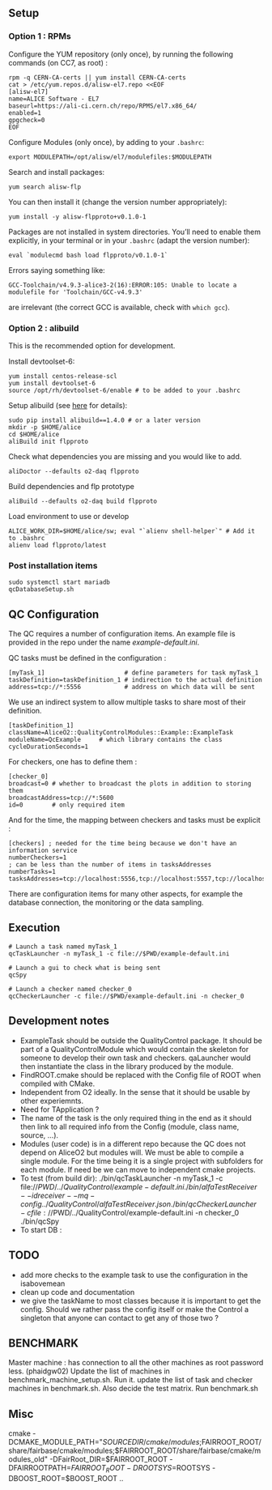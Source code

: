 ## Setup

### Option 1 : RPMs

Configure the YUM repository (only once), by running the following commands (on CC7, as root) :
```
rpm -q CERN-CA-certs || yum install CERN-CA-certs
cat > /etc/yum.repos.d/alisw-el7.repo <<EOF
[alisw-el7]
name=ALICE Software - EL7
baseurl=https://ali-ci.cern.ch/repo/RPMS/el7.x86_64/
enabled=1
gpgcheck=0
EOF
```
Configure Modules (only once), by adding to your `.bashrc`:

    export MODULEPATH=/opt/alisw/el7/modulefiles:$MODULEPATH

Search and install packages:

    yum search alisw-flp

You can then install it (change the version number appropriately):

    yum install -y alisw-flpproto+v0.1.0-1

Packages are not installed in system directories.
You’ll need to enable them explicitly, in your terminal or in your
`.bashrc` (adapt the version number):

    eval `modulecmd bash load flpproto/v0.1.0-1`

Errors saying something like:

    GCC-Toolchain/v4.9.3-alice3-2(16):ERROR:105: Unable to locate a modulefile for 'Toolchain/GCC-v4.9.3'

are irrelevant (the correct GCC is available, check with `which gcc`).

### Option 2 : alibuild

This is the recommended option for development.

Install devtoolset-6:

```
yum install centos-release-scl
yum install devtoolset-6
source /opt/rh/devtoolset-6/enable # to be added to your .bashrc
```

Setup alibuild (see [here](https://alisw.github.io/alibuild/o2-tutorial.html) for details):

```
sudo pip install alibuild==1.4.0 # or a later version
mkdir -p $HOME/alice
cd $HOME/alice
aliBuild init flpproto
```

Check what dependencies you are missing and you would like to add.

    aliDoctor --defaults o2-daq flpproto

Build dependencies and flp prototype

    aliBuild --defaults o2-daq build flpproto

Load environment to use or develop

    ALICE_WORK_DIR=$HOME/alice/sw; eval "`alienv shell-helper`" # Add it to .bashrc
    alienv load flpproto/latest

### Post installation items

```
sudo systemctl start mariadb
qcDatabaseSetup.sh
```

## QC Configuration

The QC requires a number of configuration items. An example file is
provided in the repo under the name _example-default.ini_.

QC tasks must be defined in the configuration :

```
[myTask_1]                      # define parameters for task myTask_1
taskDefinition=taskDefinition_1 # indirection to the actual definition
address=tcp://*:5556            # address on which data will be sent
```

We use an indirect system to allow multiple tasks to share
most of their definition.

```
[taskDefinition_1]
className=AliceO2::QualityControlModules::Example::ExampleTask
moduleName=QcExample     # which library contains the class
cycleDurationSeconds=1
```

For checkers, one has to define them :

```
[checker_0]
broadcast=0 # whether to broadcast the plots in addition to storing them
broadcastAddress=tcp://*:5600
id=0        # only required item
```

And for the time, the mapping between checkers and tasks must be explicit :

```
[checkers] ; needed for the time being because we don't have an information service
numberCheckers=1
; can be less than the number of items in tasksAddresses
numberTasks=1
tasksAddresses=tcp://localhost:5556,tcp://localhost:5557,tcp://localhost:5558,tcp://localhost:5559
```

There are configuration items for many other aspects, for example the
database connection, the monitoring or the data sampling.

## Execution

```
# Launch a task named myTask_1
qcTaskLauncher -n myTask_1 -c file://$PWD/example-default.ini

# Launch a gui to check what is being sent
qcSpy

# Launch a checker named checker_0
qcCheckerLauncher -c file://$PWD/example-default.ini -n checker_0
```

## Development notes

- ExampleTask should be outside the QualityControl package. It should be part of a QualityControlModule
  which would contain the skeleton for someone to develop their own task and checkers. qaLauncher would then
  instantiate the class in the library produced by the module.
- FindROOT.cmake should be replaced with the Config file of ROOT when compiled with CMake.
- Independent from O2 ideally. In the sense that it should be usable by other experiemnts.
- Need for TApplication ?
- The name of the task is the only required thing in the end as it should then link to all required info from the
  Config (module, class name, source, ...).
- Modules (user code) is in a different repo because the QC does not depend on AliceO2 but modules will. 
  We must be able to compile a single module. For the time being it is a single project with subfolders for each
  module. If need be we can move to independent cmake projects.
- To test (from build dir):
            ./bin/qcTaskLauncher  -n myTask_1 -c file://$PWD/../QualityControl/example-default.ini
            ./bin/alfaTestReceiver --id receiver --mq-config ../QualityControl/alfaTestReceiver.json
            ./bin/qcCheckerLauncher -c file://$PWD/../QualityControl/example-default.ini -n checker_0
            ./bin/qcSpy
- To start DB :

## TODO

* add more checks to the example task to use the configuration in the isabovemean
* clean up code and documentation
* we give the taskName to most classes because it is important to get the config. Should we rather pass the config itself or make the Control a singleton that anyone can contact to get any of those two ?

## BENCHMARK

Master machine : has connection to all the other machines as root password less. (phaidgw02)
Update the list of machines in benchmark_machine_setup.sh. Run it.
update the list of task and checker machines in benchmark.sh. Also decide the test matrix.
Run benchmark.sh

## Misc

cmake -DCMAKE_MODULE_PATH="$SOURCEDIR/cmake/modules;$FAIRROOT_ROOT/share/fairbase/cmake/modules;$FAIRROOT_ROOT/share/fairbase/cmake/modules_old" -DFairRoot_DIR=$FAIRROOT_ROOT -DFAIRROOTPATH=$FAIRROOT_ROOT -DROOTSYS=$ROOTSYS -DBOOST_ROOT=$BOOST_ROOT ..
